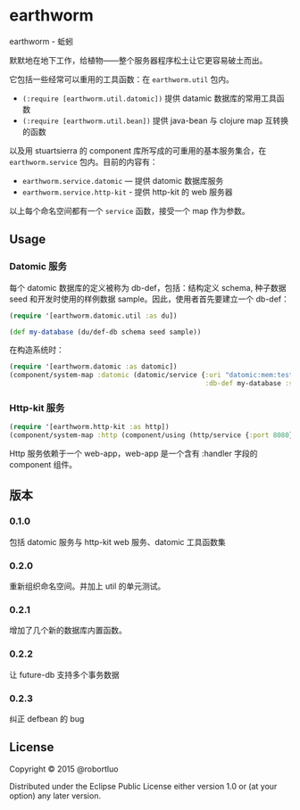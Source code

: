 # earthworm

earthworm - 蚯蚓

默默地在地下工作，给植物——整个服务器程序松土让它更容易破土而出。

它包括一些经常可以重用的工具函数：在 `earthworm.util` 包内。

 * `(:require [earthworm.util.datomic])` 提供 datamic 数据库的常用工具函数
 * `(:require [earthworm.util.bean])` 提供 java-bean 与 clojure map 互转换的函数


以及用 stuartsierra 的 component 库所写成的可重用的基本服务集合，在 `earthworm.service` 包内。目前的内容有：

 * `earthworm.service.datomic` — 提供 datomic 数据库服务
 * `earthworm.service.http-kit` - 提供 http-kit 的 web 服务器

以上每个命名空间都有一个 `service` 函数，接受一个 map 作为参数。

## Usage

### Datomic 服务

每个 datomic 数据库的定义被称为 db-def，包括：结构定义 schema, 种子数据 seed 和开发时使用的样例数据 sample。因此，使用者首先要建立一个 db-def：

```clojure
(require '[earthworm.datomic.util :as du])

(def my-database (du/def-db schema seed sample))
```

在构造系统时：

```clojure
(require '[earthworm.datomic :as datomic])
(component/system-map :datomic (datomic/service {:uri "datomic:mem:test"
                                                 :db-def my-database :sample? true})
```

### Http-kit 服务

```clojure
(require '[earthworm.http-kit :as http])
(component/system-map :http (component/using (http/service {:port 8080}) [web-app]))
```

Http 服务依赖于一个 web-app，web-app 是一个含有 :handler 字段的 component 组件。


## 版本

### 0.1.0

包括 datomic 服务与 http-kit web 服务、datomic 工具函数集

### 0.2.0

重新组织命名空间。并加上 util 的单元测试。

### 0.2.1

增加了几个新的数据库内置函数。

### 0.2.2

让 future-db 支持多个事务数据

### 0.2.3

纠正 defbean 的 bug

## License

Copyright © 2015 @robortluo

Distributed under the Eclipse Public License either version 1.0 or (at
your option) any later version.

